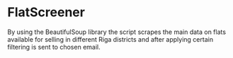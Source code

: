 # FlatScreener
By using the BeautifulSoup library the script scrapes the main data on flats available for selling in different Riga districts and after applying certain filtering is sent to chosen email.
